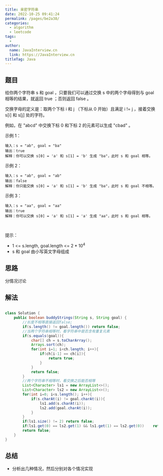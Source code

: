 ```yaml
---
title: 亲密字符串
date: 2022-10-25 09:41:24
permalink: /pages/be2a38/
categories:
  - algorithm
  - leetcode
tags:
  - 
author: 
  name: JavaInterview.cn
  link: https://JavaInterview.cn
titleTag: Java
---
```


## 题目

给你两个字符串 s 和 goal ，只要我们可以通过交换 s 中的两个字母得到与 goal 相等的结果，就返回 true ；否则返回 false 。

交换字母的定义是：取两个下标 i 和 j （下标从 0 开始）且满足 i != j ，接着交换 s[i] 和 s[j] 处的字符。

例如，在 "abcd" 中交换下标 0 和下标 2 的元素可以生成 "cbad" 。
 

示例 1：

    输入：s = "ab", goal = "ba"
    输出：true
    解释：你可以交换 s[0] = 'a' 和 s[1] = 'b' 生成 "ba"，此时 s 和 goal 相等。
示例 2：

    输入：s = "ab", goal = "ab"
    输出：false
    解释：你只能交换 s[0] = 'a' 和 s[1] = 'b' 生成 "ba"，此时 s 和 goal 不相等。
示例 3：

    输入：s = "aa", goal = "aa"
    输出：true
    解释：你可以交换 s[0] = 'a' 和 s[1] = 'a' 生成 "aa"，此时 s 和 goal 相等。
 

提示：

- 1 <= s.length, goal.length <= 2 * 10<sup>4</sup>
- s 和 goal 由小写英文字母组成


## 思路

分情况讨论

## 解法
```java

class Solution {
    public boolean buddyStrings(String s, String goal) {
        //长度不相等直接返回false;
        if(s.length() != goal.length()) return false;
        //当两个字符串相等时，看字符串中是否含有重复元素
        if(s.equals(goal)){
            char[] ch = s.toCharArray();
            Arrays.sort(ch);
            for(int i=1; i<ch.length; i++){
                if(ch[i-1] == ch[i]){
                    return true;
                }
            }
            return false;
        }
        //两个字符串不相等时，看交换之后能否相等
        List<Character> ls1 = new ArrayList<>();
        List<Character> ls2 = new ArrayList<>();
        for(int i=0; i<s.length(); i++){
            if(s.charAt(i) != goal.charAt(i)){
                ls1.add(s.charAt(i));
                ls2.add(goal.charAt(i));
            }
        }
        if(ls1.size() != 2) return false;
        if(ls1.get(0) == ls2.get(1) && ls1.get(1) == ls2.get(0))    return true;
        return false;
    }
}
```

## 总结

- 分析出几种情况，然后分别对各个情况实现 
